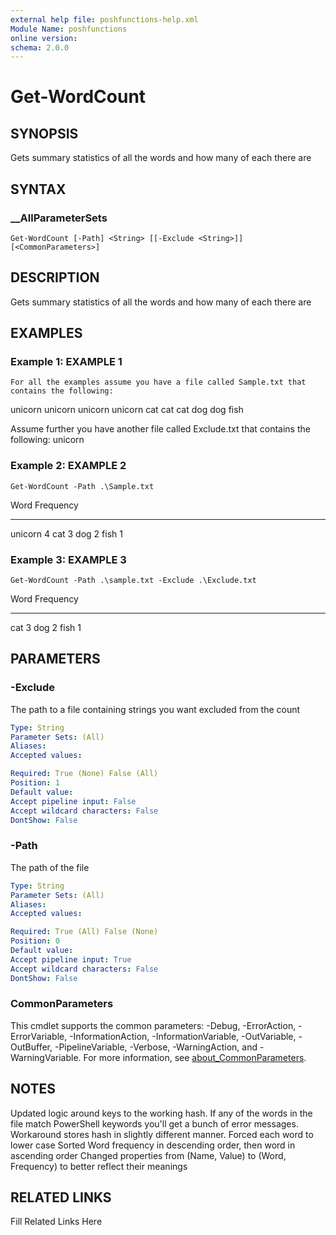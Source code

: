 ```yaml
---
external help file: poshfunctions-help.xml
Module Name: poshfunctions
online version: 
schema: 2.0.0
---
```


# Get-WordCount

## SYNOPSIS

Gets summary statistics of all the words and how many of each there are

## SYNTAX

### __AllParameterSets

```
Get-WordCount [-Path] <String> [[-Exclude <String>]] [<CommonParameters>]
```

## DESCRIPTION

Gets summary statistics of all the words and how many of each there are


## EXAMPLES

### Example 1: EXAMPLE 1

```
For all the examples assume you have a file called Sample.txt that contains the following:
```

unicorn unicorn unicorn unicorn
cat cat cat
dog dog
fish

Assume further you have another file called Exclude.txt that contains the following:
unicorn





### Example 2: EXAMPLE 2

```
Get-WordCount -Path .\Sample.txt
```

Word                           Frequency
----                           -----
unicorn                        4
cat                            3
dog                            2
fish                           1





### Example 3: EXAMPLE 3

```
Get-WordCount -Path .\sample.txt -Exclude .\Exclude.txt
```

Word                           Frequency
----                           -----
cat                            3
dog                            2
fish                           1






## PARAMETERS

### -Exclude

The path to a file containing strings you want excluded from the count

```yaml
Type: String
Parameter Sets: (All)
Aliases: 
Accepted values: 

Required: True (None) False (All)
Position: 1
Default value: 
Accept pipeline input: False
Accept wildcard characters: False
DontShow: False
```

### -Path

The path of the file

```yaml
Type: String
Parameter Sets: (All)
Aliases: 
Accepted values: 

Required: True (All) False (None)
Position: 0
Default value: 
Accept pipeline input: True
Accept wildcard characters: False
DontShow: False
```


### CommonParameters

This cmdlet supports the common parameters: -Debug, -ErrorAction, -ErrorVariable, -InformationAction, -InformationVariable, -OutVariable, -OutBuffer, -PipelineVariable, -Verbose, -WarningAction, and -WarningVariable. For more information, see [about_CommonParameters](http://go.microsoft.com/fwlink/?LinkID=113216).

## NOTES

Updated logic around keys to the working hash.
If any of the words in the file match PowerShell keywords you'll
get a bunch of error messages.
Workaround stores hash in slightly different manner.
Forced each word to lower case
Sorted Word frequency in descending order, then word in ascending order
Changed properties from (Name, Value) to (Word, Frequency) to better reflect their meanings


## RELATED LINKS

Fill Related Links Here


